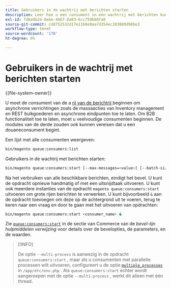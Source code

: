 ```yaml
---
title: Gebruikers in de wachtrij met berichten starten
description: Leer hoe u een consument in een wachtrij met berichten kunt starten.
exl-id: fd6edb24-8ebe-4b67-8a03-6cc759b60fa8
source-git-commit: cdd752532d17e1168e0aa7d354ec283089d98be3
workflow-type: tm+mt
source-wordcount: '178'
ht-degree: 0%

---
```


# Gebruikers in de wachtrij met berichten starten

{{file-system-owner}}

U moet de consument van de a [ rij van de berichtrij ](../queues/consumers.md) beginnen om asynchrone verrichtingen zoals de massaacties van Inventory management en REST bulkgoederen en asynchrone eindpunten toe te laten. Om B2B functionaliteit toe te laten, moet u veelvoudige consumenten beginnen. De modules van de derde zouden ook kunnen vereisen dat u een douaneconsument begint.

Een lijst met alle consumenten weergeven:

```bash
bin/magento queue:consumers:list
```

Gebruikers in de wachtrij met berichten starten:

```bash
bin/magento queue:consumers:start [--max-messages=<value>] [--batch-size=<value>] [--single-thread] [--area-code=<value>] [--multi-process=<value>] <consumer_name>
```

Na het verbruiken van alle beschikbare berichten, eindigt het bevel. U kunt de opdracht opnieuw handmatig of met een uitsnijdtaak uitvoeren. U kunt ook meerdere instanties van de opdracht `magento queue:consumers:start` uitvoeren om grote rijen berichten te verwerken. U kunt bijvoorbeeld `&` aan de opdracht toevoegen om deze op de achtergrond uit te voeren, terug te keren naar een vraag en door te gaan met het uitvoeren van opdrachten:

```bash
bin/magento queue:consumers:start <consumer_name> &
```

Zie [`queue:consumers:start`](../../tools/reference/commerce-on-premises.md#queueconsumersstart) in de sectie van Commerce van de _bevel-lijn hulpmiddelen verwijzing_ voor details over de bevelopties, de parameters, en de waarden.

>[!INFO]
>
>De optie `--multi-process` is aanwezig in de opdracht `queue:consumers:start` , maar als u consumenten met parallelle processen wilt uitvoeren, configureert u de optie [`multiple_processes`](../queues/manage-message-queues.md#configuration) in `/app/etc/env.php` . Als `queue:consumers:start` echter wordt aangeroepen met de optie `--multi-process` , werkt dit alleen met één thread.
